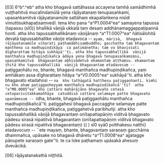 [03] 6^b^.^eb^ atha kho bhagavā sattāhassa accayena tamhā samādhimhā vuṭṭhahitvā mucalindamūlā yena  rājāyatanaṃ tenupasaṅkami, upasaṅkamitvā rājāyatanamūle sattāhaṃ ekapallaṅkena nisīdi  vimuttisukhapaṭisaṃvedī. tena kho pana ^a^P1.0004^ea^ samayena tapussa {tapassu (sī0)} bhallikā vāṇijā  ukkalā taṃ desaṃ addhānamaggappaṭipannā honti. atha kho tapussabhallikānaṃ vāṇijānaṃ   ^a^T1.0007^ea^ ñātisālohitā devatā tapussabhallike vāṇije etadavoca -- ``ayaṃ, mārisā,  bhagavā rājāyatanamūle viharati paṭhamābhisambuddho; gacchatha taṃ bhagavantaṃ manthena ca madhupiṇḍikāya  ca patimānetha; taṃ vo bhavissati dīgharattaṃ hitāya sukhāyā''ti. atha kho tapussabhallikā  vāṇijā manthañca madhupiṇḍikañca ādāya yena bhagavā tenupasaṅkamiṃsu, upasaṅkamitvā  bhagavantaṃ abhivādetvā ekamantaṃ aṭṭhaṃsu. ekamantaṃ ṭhitā kho tapussabhallikā  vāṇijā bhagavantaṃ etadavocuṃ -- ``paṭiggaṇhātu no, bhante, bhagavā manthañca madhupiṇḍikañca,  yaṃ amhākaṃ assa dīgharattaṃ hitāya ^a^V0.0005^ea^ sukhāyā''ti. atha kho bhagavato etadahosi -- ``na  kho tathāgatā hatthesu paṭiggaṇhanti. kimhi nu kho ahaṃ paṭiggaṇheyyaṃ manthañca madhupiṇḍikañcā''ti?  atha ^a^M0.0005^ea^ kho cattāro mahārājāno bhagavato cetasā cetoparivitakkamaññāya  catuddisā cattāro selamaye patte bhagavato upanāmesuṃ -- ``idha, bhante, bhagavā paṭiggaṇhātu  manthañca madhupiṇḍikañcā''ti. paṭiggahesi bhagavā paccagghe selamaye patte manthañca madhupiṇḍikañca,  paṭiggahetvā paribhuñji. atha kho tapussabhallikā vāṇijā bhagavantaṃ onītapattapāṇiṃ  viditvā bhagavato pādesu sirasā nipatitvā bhagavantaṃ (onītapattapāṇiṃ viditvā bhagavato  pādesu sirasā nipatitvā bhagavantaṃ) {( ) sī0 syā0 potthakesu natthi} etadavocuṃ -- ``ete mayaṃ,  bhante, bhagavantaṃ saraṇaṃ gacchāma dhammañca, upāsake no bhagavā dhāretu ^a^T1.0008^ea^ ajjatagge pāṇupete  saraṇaṃ gate''ti. te ca loke paṭhamaṃ upāsakā ahesuṃ dvevācikā.

[06] rājāyatanakathā niṭṭhitā.